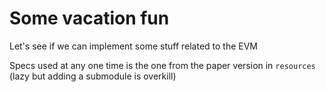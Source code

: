 # Some vacation fun

Let's see if we can implement some stuff related to the EVM

Specs used at any one time is the one from the paper version in `resources` (lazy but adding a submodule is overkill)
